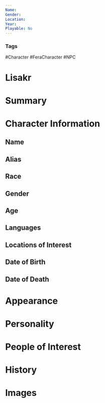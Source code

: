 ```yaml
---
Name: 
Gender: 
Location: 
Year: 
Playable: No
---
```


### Tags
#Character #FeraCharacter #NPC

# Lisakr


# Summary


# Character Information

## Name

## Alias

## Race

## Gender

## Age

## Languages

## Locations of Interest

## Date of Birth

## Date of Death

# Appearance

# Personality

# People of Interest

# History

# Images
